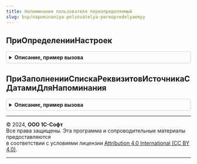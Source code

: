 ```yaml
---
title: Напоминания пользователя переопределяемый
slug: bsp/napominaniya-polzovatelya-pereopredelyaemyy
---
```



## ПриОпределенииНастроек
<details style="margin: 1em 0; padding: 0.5em; border: 1px solid #ccc; border-radius: 6px;">

<summary style="font-weight: bold; cursor: pointer;">Описание, пример вызова</summary>

```bsl

// Переопределяет настройки подсистемы.
//
// Параметры:
//  Настройки - Структура:
//   * Расписания - Соответствие из КлючИЗначение:
//      ** Ключ     - Строка - представление расписания;
//      ** Значение - РасписаниеРегламентногоЗадания - вариант расписания.
//   * СтандартныеИнтервалы - Массив - содержит строковые представления интервалов времени.
//
Процедура ПриОпределенииНастроек(Настройки) Экспорт
```

Пример вызова
```bsl
НапоминанияПользователяПереопределяемый.ПриОпределенииНастроек(Настройки) 
```
</details>

## ПриЗаполненииСпискаРеквизитовИсточникаСДатамиДляНапоминания
<details style="margin: 1em 0; padding: 0.5em; border: 1px solid #ccc; border-radius: 6px;">

<summary style="font-weight: bold; cursor: pointer;">Описание, пример вызова</summary>

```bsl

// Переопределяет массив реквизитов объекта, относительно которых разрешается устанавливать время напоминания.
// Например, можно скрыть те реквизиты с датами, которые являются служебными или не имеют смысла для
// установки напоминаний: дата документа или задачи и прочие.
//
// Параметры:
//  Источник - ЛюбаяСсылка - ссылка на объект, для которого формируется массив реквизитов с датами;
//  РеквизитыСДатами - Массив - имена реквизитов (из метаданных), содержащих даты.
//
Процедура ПриЗаполненииСпискаРеквизитовИсточникаСДатамиДляНапоминания(Источник, РеквизитыСДатами) Экспорт
```

Пример вызова
```bsl
НапоминанияПользователяПереопределяемый.ПриЗаполненииСпискаРеквизитовИсточникаСДатамиДляНапоминания(Источник, РеквизитыСДатами) 
```
</details>

---

© 2024, **ООО 1С-Софт**  
Все права защищены. Эта программа и сопроводительные материалы предоставляются  
в соответствии с условиями лицензии [Attribution 4.0 International (CC BY 4.0)](https://creativecommons.org/licenses/by/4.0/legalcode).

---
